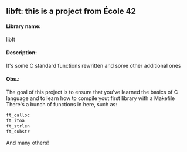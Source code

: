 ## libft: this is a project from École 42

#### Library name:
libft

#### Description:
It's some C standard functions rewritten and some other additional ones

#### Obs.:
The goal of this project is to ensure that you've learned the basics of C language and to learn how to compile yout first library with a Makefile
There's a bunch of functions in here, such as:
```c
ft_calloc
ft_itoa
ft_strlen
ft_substr
```
And many others!
